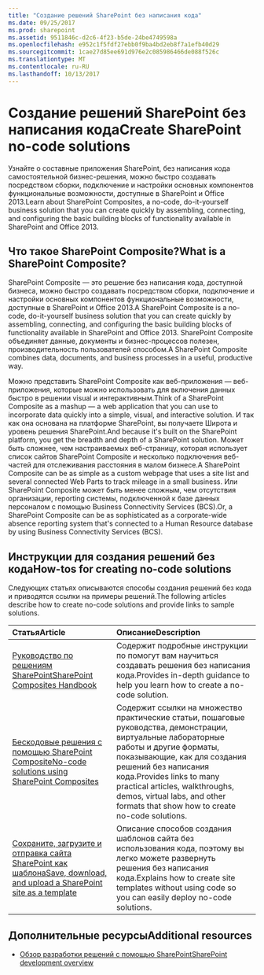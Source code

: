 ```yaml
---
title: "Создание решений SharePoint без написания кода"
ms.date: 09/25/2017
ms.prod: sharepoint
ms.assetid: 9511846c-d2c6-4f23-b5de-24be4749598a
ms.openlocfilehash: e952c1f5fdf27ebb0f9ba4bd2eb8f7a1efb40d29
ms.sourcegitcommit: 1cae27d85ee691d976e2c085986466de088f526c
ms.translationtype: MT
ms.contentlocale: ru-RU
ms.lasthandoff: 10/13/2017
---
```

# <a name="create-sharepoint-no-code-solutions"></a><span data-ttu-id="2ab0a-102">Создание решений SharePoint без написания кода</span><span class="sxs-lookup"><span data-stu-id="2ab0a-102">Create SharePoint no-code solutions</span></span>
<span data-ttu-id="2ab0a-103">Узнайте о составные приложения SharePoint, без написания кода самостоятельной бизнес-решения, можно быстро создавать посредством сборки, подключение и настройки основных компонентов функциональные возможности, доступные в SharePoint и Office 2013.</span><span class="sxs-lookup"><span data-stu-id="2ab0a-103">Learn about SharePoint Composites, a no-code, do-it-yourself business solution that you can create quickly by assembling, connecting, and configuring the basic building blocks of functionality available in SharePoint and Office 2013.</span></span>
## <a name="what-is-a-sharepoint-composite"></a><span data-ttu-id="2ab0a-104">Что такое SharePoint Composite?</span><span class="sxs-lookup"><span data-stu-id="2ab0a-104">What is a SharePoint Composite?</span></span>
<span data-ttu-id="2ab0a-105"><a name="bk_whatiscomposite"> </a></span><span class="sxs-lookup"><span data-stu-id="2ab0a-105"></span></span>

<span data-ttu-id="2ab0a-106">SharePoint Composite — это решение без написания кода, доступной бизнеса, можно быстро создавать посредством сборки, подключение и настройки основных компонентов функциональные возможности, доступные в SharePoint и Office 2013.</span><span class="sxs-lookup"><span data-stu-id="2ab0a-106">A SharePoint Composite is a no-code, do-it-yourself business solution that you can create quickly by assembling, connecting, and configuring the basic building blocks of functionality available in SharePoint and Office 2013.</span></span> <span data-ttu-id="2ab0a-107">SharePoint Composite объединяет данные, документы и бизнес-процессов полезен, производительность пользователей способом.</span><span class="sxs-lookup"><span data-stu-id="2ab0a-107">A SharePoint Composite combines data, documents, and business processes in a useful, productive way.</span></span>
  
    
    
<span data-ttu-id="2ab0a-108">Можно представить SharePoint Composite как веб-приложения — веб-приложения, которые можно использовать для включения данных быстро в решении visual и интерактивным.</span><span class="sxs-lookup"><span data-stu-id="2ab0a-108">Think of a SharePoint Composite as a mashup — a web application that you can use to incorporate data quickly into a simple, visual, and interactive solution.</span></span> <span data-ttu-id="2ab0a-109">И так как она основана на платформе SharePoint, вы получаете Широта и уровень решения SharePoint.</span><span class="sxs-lookup"><span data-stu-id="2ab0a-109">And because it's built on the SharePoint platform, you get the breadth and depth of a SharePoint solution.</span></span> <span data-ttu-id="2ab0a-110">Может быть сложнее, чем настраиваемых веб-страницу, которая использует список сайтов SharePoint Composite и несколько подключения веб-частей для отслеживания расстояния в малом бизнесе.</span><span class="sxs-lookup"><span data-stu-id="2ab0a-110">A SharePoint Composite can be as simple as a custom webpage that uses a site list and several connected Web Parts to track mileage in a small business.</span></span> <span data-ttu-id="2ab0a-111">Или SharePoint Composite может быть менее сложным, чем отсутствия организации, reporting системы, подключенной к базе данных персоналом с помощью Business Connectivity Services (BCS).</span><span class="sxs-lookup"><span data-stu-id="2ab0a-111">Or, a SharePoint Composite can be as sophisticated as a corporate-wide absence reporting system that's connected to a Human Resource database by using Business Connectivity Services (BCS).</span></span>
  
    
    

## <a name="how-tos-for-creating-no-code-solutions"></a><span data-ttu-id="2ab0a-112">Инструкции для создания решений без кода</span><span class="sxs-lookup"><span data-stu-id="2ab0a-112">How-tos for creating no-code solutions</span></span>
<span data-ttu-id="2ab0a-113"><a name="bk_howtosfornocode"> </a></span><span class="sxs-lookup"><span data-stu-id="2ab0a-113"></span></span>

<span data-ttu-id="2ab0a-114">Следующих статьях описываются способы создания решений без кода и приводятся ссылки на примеры решений.</span><span class="sxs-lookup"><span data-stu-id="2ab0a-114">The following articles describe how to create no-code solutions and provide links to sample solutions.</span></span>
  
    
    


|<span data-ttu-id="2ab0a-115">**Статья**</span><span class="sxs-lookup"><span data-stu-id="2ab0a-115">**Article**</span></span>|<span data-ttu-id="2ab0a-116">**Описание**</span><span class="sxs-lookup"><span data-stu-id="2ab0a-116">**Description**</span></span>|
|:-----|:-----|
| [<span data-ttu-id="2ab0a-117">Руководство по решениям SharePoint</span><span class="sxs-lookup"><span data-stu-id="2ab0a-117">SharePoint Composites Handbook</span></span>](sharepoint-composites-handbook.md) <br/> |<span data-ttu-id="2ab0a-118">Содержит подробные инструкции по помогут вам научиться создавать решения без написания кода.</span><span class="sxs-lookup"><span data-stu-id="2ab0a-118">Provides in-depth guidance to help you learn how to create a no-code solution.</span></span>  <br/> |
| [<span data-ttu-id="2ab0a-119">Бескодовые решения с помощью SharePoint Composite</span><span class="sxs-lookup"><span data-stu-id="2ab0a-119">No-code solutions using SharePoint Composites</span></span>](http://technet.microsoft.com/en-us/sharepoint/dn594430) <br/> |<span data-ttu-id="2ab0a-120">Содержит ссылки на множество практические статьи, пошаговые руководства, демонстрации, виртуальные лабораторные работы и другие форматы, показывающие, как для создания решений без написания кода.</span><span class="sxs-lookup"><span data-stu-id="2ab0a-120">Provides links to many practical articles, walkthroughs, demos, virtual labs, and other formats that show how to create no-code solutions.</span></span>  <br/> |
| [<span data-ttu-id="2ab0a-121">Сохраните, загрузите и отправка сайта SharePoint как шаблона</span><span class="sxs-lookup"><span data-stu-id="2ab0a-121">Save, download, and upload a SharePoint site as a template</span></span>](save-download-and-upload-a-sharepoint-site-as-a-template.md) <br/> |<span data-ttu-id="2ab0a-122">Описание способов создания шаблонов сайта без использования кода, поэтому вы легко можете развернуть решения без написания кода.</span><span class="sxs-lookup"><span data-stu-id="2ab0a-122">Explains how to create site templates without using code so you can easily deploy no-code solutions.</span></span>  <br/> |
   

## <a name="additional-resources"></a><span data-ttu-id="2ab0a-123">Дополнительные ресурсы</span><span class="sxs-lookup"><span data-stu-id="2ab0a-123">Additional resources</span></span>
<span data-ttu-id="2ab0a-124"><a name="bk_addresources"> </a></span><span class="sxs-lookup"><span data-stu-id="2ab0a-124"></span></span>


-  [<span data-ttu-id="2ab0a-125">Обзор разработки решений с помощью SharePoint</span><span class="sxs-lookup"><span data-stu-id="2ab0a-125">SharePoint development overview</span></span>](sharepoint-development-overview.md)
    
  

  
    
    

